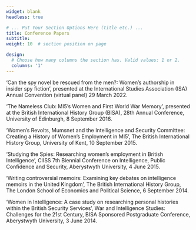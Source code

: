 ```yaml
---
widget: blank
headless: true

# ... Put Your Section Options Here (title etc.) ...
title: Conference Papers
subtitle:
weight: 10  # section position on page

design:
  # Choose how many columns the section has. Valid values: 1 or 2.
  columns: '1'
---
```


‘Can the spy novel be rescued from the men?: Women’s authorship in insider spy fiction’, presented at the International Studies Association (ISA) Annual Convention (virtual panel) 29 March 2022.

‘The Nameless Club: MI5’s Women and First World War Memory’, presented at the British International History Group (BISA), 28th Annual Conference, University of Edinburgh, 8 September 2016.

‘Women’s Revolts, Mumsnet and the Intelligence and Security Committee: Creating a History of Women’s Employment in MI5’, The British International History Group, University of Kent, 10 September 2015.

‘Studying the Spies: Researching women’s employment in British Intelligence’, CIISS 7th Biennial Conference on Intelligence, Public Confidence and Security, Aberystwyth University, 4 June 2015.

‘Writing controversial memoirs: Examining key debates on intelligence memoirs in the United Kingdom’, The British International History Group, The London School of Economics and Political Science, 6 September 2014.

‘Women in Intelligence: A case study on researching personal histories within the British Security Services’, War and Intelligence Studies: Challenges for the 21st Century, BISA Sponsored Postgraduate Conference, Aberystwyth University, 3 June 2014.
